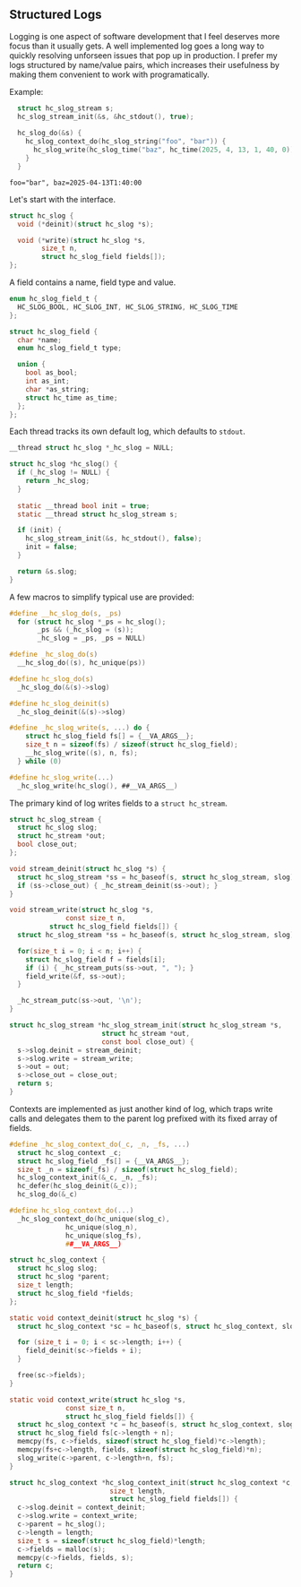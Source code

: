## Structured Logs
Logging is one aspect of software development that I feel deserves more focus than it usually gets. A well implemented log goes a long way to quickly resolving unforseen issues that pop up in production. I prefer my logs structured by name/value pairs, which increases their usefulness by making them convenient to work with programatically.

Example:
```C
  struct hc_slog_stream s;
  hc_slog_stream_init(&s, &hc_stdout(), true);
  
  hc_slog_do(&s) {
    hc_slog_context_do(hc_slog_string("foo", "bar")) {
      hc_slog_write(hc_slog_time("baz", hc_time(2025, 4, 13, 1, 40, 0)));
    }
  }
```
```
foo="bar", baz=2025-04-13T1:40:00
```

Let's start with the interface.

```C
struct hc_slog {
  void (*deinit)(struct hc_slog *s);

  void (*write)(struct hc_slog *s,
  		size_t n,
		struct hc_slog_field fields[]);
};
```

A field contains a name, field type and value.

```C
enum hc_slog_field_t {
  HC_SLOG_BOOL, HC_SLOG_INT, HC_SLOG_STRING, HC_SLOG_TIME
};

struct hc_slog_field {
  char *name;
  enum hc_slog_field_t type;

  union {
    bool as_bool;
    int as_int;
    char *as_string;
    struct hc_time as_time;
  };  
};
```

Each thread tracks its own default log, which defaults to `stdout`.

```C
__thread struct hc_slog *_hc_slog = NULL;

struct hc_slog *hc_slog() {
  if (_hc_slog != NULL) {
    return _hc_slog;
  }
  
  static __thread bool init = true;
  static __thread struct hc_slog_stream s;

  if (init) {
    hc_slog_stream_init(&s, hc_stdout(), false);
    init = false;
  }

  return &s.slog;
}
```

A few macros to simplify typical use are provided:

```C
#define __hc_slog_do(s, _ps)			
  for (struct hc_slog *_ps = hc_slog();		
       _ps && (_hc_slog = (s));			
       _hc_slog = _ps, _ps = NULL)

#define _hc_slog_do(s)				
  __hc_slog_do((s), hc_unique(ps))

#define hc_slog_do(s)				
  _hc_slog_do(&(s)->slog)

#define hc_slog_deinit(s)			
  _hc_slog_deinit(&(s)->slog)

#define _hc_slog_write(s, ...) do {				
    struct hc_slog_field fs[] = {__VA_ARGS__};			
    size_t n = sizeof(fs) / sizeof(struct hc_slog_field);	
    __hc_slog_write((s), n, fs);				
  } while (0)

#define hc_slog_write(...)			
  _hc_slog_write(hc_slog(), ##__VA_ARGS__)
```

The primary kind of log writes fields to a `struct hc_stream`.

```C
struct hc_slog_stream {
  struct hc_slog slog;
  struct hc_stream *out;
  bool close_out;
};

void stream_deinit(struct hc_slog *s) {
  struct hc_slog_stream *ss = hc_baseof(s, struct hc_slog_stream, slog);
  if (ss->close_out) { _hc_stream_deinit(ss->out); }
}

void stream_write(struct hc_slog *s,
	          const size_t n,
		  struct hc_slog_field fields[]) {
  struct hc_slog_stream *ss = hc_baseof(s, struct hc_slog_stream, slog);

  for(size_t i = 0; i < n; i++) {
    struct hc_slog_field f = fields[i];
    if (i) { _hc_stream_puts(ss->out, ", "); }
    field_write(&f, ss->out);
  }

  _hc_stream_putc(ss->out, '\n');
}

struct hc_slog_stream *hc_slog_stream_init(struct hc_slog_stream *s,
					   struct hc_stream *out,
					   const bool close_out) {
  s->slog.deinit = stream_deinit;
  s->slog.write = stream_write;
  s->out = out;
  s->close_out = close_out;
  return s;
}
```

Contexts are implemented as just another kind of log, which traps write calls and delegates them to the parent log prefixed with its fixed array of fields.

```C
#define _hc_slog_context_do(_c, _n, _fs, ...)			
  struct hc_slog_context _c;					
  struct hc_slog_field _fs[] = {__VA_ARGS__};			
  size_t _n = sizeof(_fs) / sizeof(struct hc_slog_field);	
  hc_slog_context_init(&_c, _n, _fs);				
  hc_defer(hc_slog_deinit(&_c));				
  hc_slog_do(&_c)

#define hc_slog_context_do(...)			
  _hc_slog_context_do(hc_unique(slog_c),	
		      hc_unique(slog_n),	
		      hc_unique(slog_fs),	
		      ##__VA_ARGS__)

struct hc_slog_context {
  struct hc_slog slog;
  struct hc_slog *parent;
  size_t length;
  struct hc_slog_field *fields;
};

static void context_deinit(struct hc_slog *s) {
  struct hc_slog_context *sc = hc_baseof(s, struct hc_slog_context, slog);

  for (size_t i = 0; i < sc->length; i++) {
    field_deinit(sc->fields + i);
  }

  free(sc->fields);
}

static void context_write(struct hc_slog *s,
			  const size_t n,
			  struct hc_slog_field fields[]) {
  struct hc_slog_context *c = hc_baseof(s, struct hc_slog_context, slog);
  struct hc_slog_field fs[c->length + n];
  memcpy(fs, c->fields, sizeof(struct hc_slog_field)*c->length);
  memcpy(fs+c->length, fields, sizeof(struct hc_slog_field)*n);
  slog_write(c->parent, c->length+n, fs);
}

struct hc_slog_context *hc_slog_context_init(struct hc_slog_context *c,
					     size_t length,
					     struct hc_slog_field fields[]) {
  c->slog.deinit = context_deinit;
  c->slog.write = context_write;
  c->parent = hc_slog();
  c->length = length;
  size_t s = sizeof(struct hc_slog_field)*length;
  c->fields = malloc(s);
  memcpy(c->fields, fields, s);
  return c;
}
```